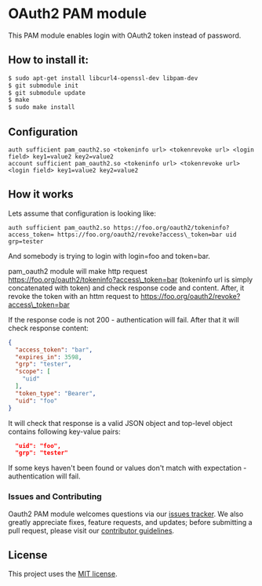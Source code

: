 OAuth2 PAM module
=================

This PAM module enables login with OAuth2 token instead of password.

## How to install it:

```bash
$ sudo apt-get install libcurl4-openssl-dev libpam-dev
$ git submodule init
$ git submodule update
$ make
$ sudo make install
```

## Configuration

```
auth sufficient pam_oauth2.so <tokeninfo url> <tokenrevoke url> <login field> key1=value2 key2=value2
account sufficient pam_oauth2.so <tokeninfo url> <tokenrevoke url> <login field> key1=value2 key2=value2
```

## How it works

Lets assume that configuration is looking like:

```
auth sufficient pam_oauth2.so https://foo.org/oauth2/tokeninfo?access_token= https://foo.org/oauth2/revoke?access\_token=bar uid grp=tester
```

And somebody is trying to login with login=foo and token=bar.

pam\_oauth2 module will make http request https://foo.org/oauth2/tokeninfo?access\_token=bar (tokeninfo url is simply concatenated with token) and check response code and content. After, it revoke the token with an httm request to https://foo.org/oauth2/revoke?access\_token=bar

If the response code is not 200 - authentication will fail. After that it will check response content:

```json
{
  "access_token": "bar",
  "expires_in": 3598,
  "grp": "tester",
  "scope": [
    "uid"
  ],
  "token_type": "Bearer",
  "uid": "foo"
}
```

It will check that response is a valid JSON object and top-level object contains following key-value pairs:
```json
  "uid": "foo",
  "grp": "tester"
```

If some keys haven't been found or values don't match with expectation - authentication will fail.

### Issues and Contributing

Oauth2 PAM module welcomes questions via our [issues tracker](https://github.com/CyberDem0n/pam-oauth2/issues). We also greatly appreciate fixes, feature requests, and updates; before submitting a pull request, please visit our [contributor guidelines](https://github.com/CyberDem0n/pam-oauth2/blob/master/CONTRIBUTING.rst).

License
-------

This project uses the [MIT license](https://github.com/CyberDem0n/pam-oauth2/blob/master/LICENSE).
